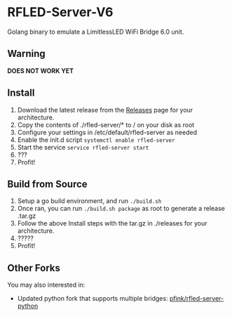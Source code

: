 RFLED-Server-V6
===============

Golang binary to emulate a LimitlessLED WiFi Bridge 6.0 unit.

Warning
----
**DOES NOT WORK YET**

Install
----
  1. Download the latest release from the [Releases](https://github.com/riptidewave93/RFLED-Server/releases)
   page for your architecture.
  2. Copy the contents of ./rfled-server/* to / on your disk as root
  3. Configure your settings in /etc/default/rfled-server as needed
  4. Enable the init.d script `systemctl enable rfled-server`
  5. Start the service `service rfled-server start`
  6. ???
  7. Profit!

Build from Source
----
  1. Setup a go build environment, and run `./build.sh`
  2. Once ran, you can run `./build.sh package` as root to generate a release .tar.gz
  3. Follow the above Install steps with the tar.gz in ./releases for your architecture.
  4. ?????
  5. Profit!
  
Other Forks
----

You may also interested in:

* Updated python fork that supports multiple bridges: [pfink/rfled-server-python](https://github.com/pfink/rfled-server-python)
